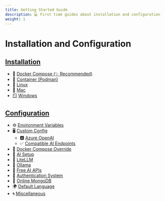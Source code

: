 ```yaml
---
title: Getting Started Guide
description: 💻 First time guides about installation and configuration
weight: 1
---
```


# Installation and Configuration

## **[Installation](./installation/index.md)**

- 🐳 [Docker Compose (✨ Recommended)](./installation/docker_compose_install.md)
- 🦦 [Container (Podman)](./installation/container_install.md)
- 🐧 [Linux](./installation/linux_install.md)
- 🍎 [Mac](./installation/mac_install.md)
- 🪟 [Windows](./installation/windows_install.md)

## **[Configuration](./configuration/index.md)**

- ⚙️ [Environment Variables](./configuration/dotenv.md)
- 🖥️ [Custom Config](./configuration/custom_config.md)
  - 🅰️ [Azure OpenAI](./configuration/azure_openai.md)
  - ✅ [Compatible AI Endpoints](./configuration/ai_endpoints.md)
- 🐋 [Docker Compose Override](./configuration/docker_override.md)
- 🤖 [AI Setup](./configuration/ai_setup.md)
- 🚅 [LiteLLM](./configuration/litellm.md)
- 🦙 [Ollama](./configuration/ollama.md)
- 💸 [Free AI APIs](./configuration/free_ai_apis.md)
- 🛂 [Authentication System](./configuration/user_auth_system.md)
- 🍃 [Online MongoDB](./configuration/mongodb.md)
- 🌍 [Default Language](./configuration/default_language.md)
- 🌀 [Miscellaneous](./configuration/misc.md)
